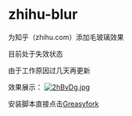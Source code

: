 # zhihu-blur
为知乎（zhihu.com）添加毛玻璃效果

目前处于失效状态

由于工作原因过几天再更新

效果展示：
[![2hBvDg.jpg](https://z3.ax1x.com/2021/06/11/2hBvDg.jpg)](https://imgtu.com/i/2hBvDg)

安装脚本直接点击[Greasyfork](https://greasyfork.org/zh-CN/scripts/425860-zhihu-%E7%9F%A5%E4%B9%8E%E6%A0%87%E9%A2%98%E6%A0%8F%E6%AF%9B%E7%8E%BB%E7%92%83)
